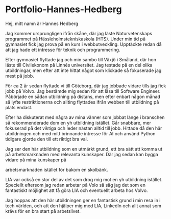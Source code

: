 # Portfolio-Hannes-Hedberg

Hej, mitt namn är Hannes Hedberg

Jag kommer ursprungligen ifrån skåne, där jag läste Naturvetenskaps programmet på Hässleholmstekniskaskola (HTS). Under min tid på gymnasiet fick jag prova på en kurs i webbutveckling. Upptäckte redan då att jag hade ett intresse för teknik och programmering.

Efter gymnasiet flyttade jag och min sambo till Växjö i Småland, där hon läste till Civilekonom på Linnés universitet. Jag testade på en del olika utbildningar,  men efter att inte hittat något som klickade så fokuserade jag mest på jobb.

För ca 2 år sedan flyttade vi till Göteborg, där jag jobbade vidare tills jag fick jobb på Volvo. Jag bestämde mig sedan för att läsa till Software Engineer. Påbörjade en sådan utbildning på distans, men efter enbart någon månad så lyfte restriktionerna och allting flyttades ifrån webben till utbildning på plats endast. 

Efter ha diskuterat med några av mina vänner som jobbat länge i branschen så rekommenderade dom en yh utbildning istället. Går snabbare, mer fokuserad på det viktiga och leder nästan alltid till jobb. Hittade då den här utbildningen och med mitt brinnande intresse för AI och använd Python tidigare gjorde den till ett riktigt bra val.

Jag ser den här utbildning som en utmärkt grund, ett bra sätt att komma ut på arbetsmarknaden med relevanta kunskaper. Där jag sedan kan bygga vidare på mina kunskaper på 

arbetsmarknaden istället för bakom en skolbänk.

LIA var också en stor del av det som drog mig mot en yh utbildning istället. Speciellt eftersom jag redan arbetar på Volo så såg jag det som en fantastiskt möjlighet att få göra LIA och eventuellt arbeta hos Volvo. 

Jag hoppas att den här utbildningen ger en fantastisk grund i min resa in i tech världen, och att den hjälper mig med LIA, LinkedIn och allt annat som krävs för en bra start på arbetslivet.
